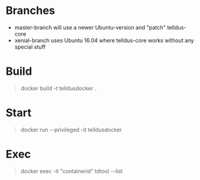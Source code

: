 # Branches

* master-branch will use a newer Ubuntu-version and "patch" telldus-core 
* xenial-branch uses Ubuntu 16.04 where telldus-core works without any special stuff

# Build

> docker build -t telldusdocker .

# Start

> docker run --privileged -it telldusdocker

# Exec

> docker exec -it "containerid" tdtool --list

